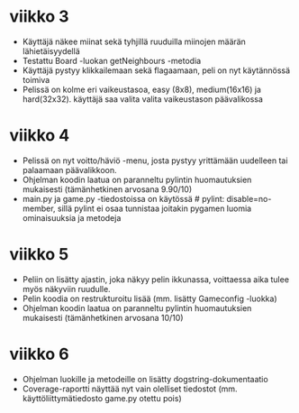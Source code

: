 # viikko 3
- Käyttäjä näkee miinat sekä tyhjillä ruuduilla miinojen määrän lähietäisyydellä
- Testattu Board -luokan getNeighbours -metodia
- Käyttäjä pystyy klikkailemaan sekä flagaamaan, peli on nyt käytännössä toimiva
- Pelissä on kolme eri vaikeustasoa, easy (8x8), medium(16x16) ja hard(32x32). käyttäjä saa valita valita vaikeustason päävalikossa

# viikko 4
- Pelissä on nyt voitto/häviö -menu, josta pystyy yrittämään uudelleen tai palaamaan päävalikkoon.
- Ohjelman koodin laatua on paranneltu pylintin huomautuksien mukaisesti (tämänhetkinen arvosana 9.90/10)
- main.py ja game.py -tiedostoissa on käytössä # pylint: disable=no-member, sillä pylint ei osaa tunnistaa joitakin pygamen luomia ominaisuuksia ja metodeja

# viikko 5
- Peliin on lisätty ajastin, joka näkyy pelin ikkunassa, voittaessa aika tulee myös näkyviin ruudulle.
- Pelin koodia on restrukturoitu lisää (mm. lisätty Gameconfig -luokka)
- Ohjelman koodin laatua on paranneltu pylintin huomautuksien mukaisesti (tämänhetkinen arvosana 10/10)

# viikko 6
- Ohjelman luokille ja metodeille on lisätty dogstring-dokumentaatio
- Coverage-raportti näyttää nyt vain olelliset tiedostot (mm. käyttöliittymätiedosto game.py otettu pois)